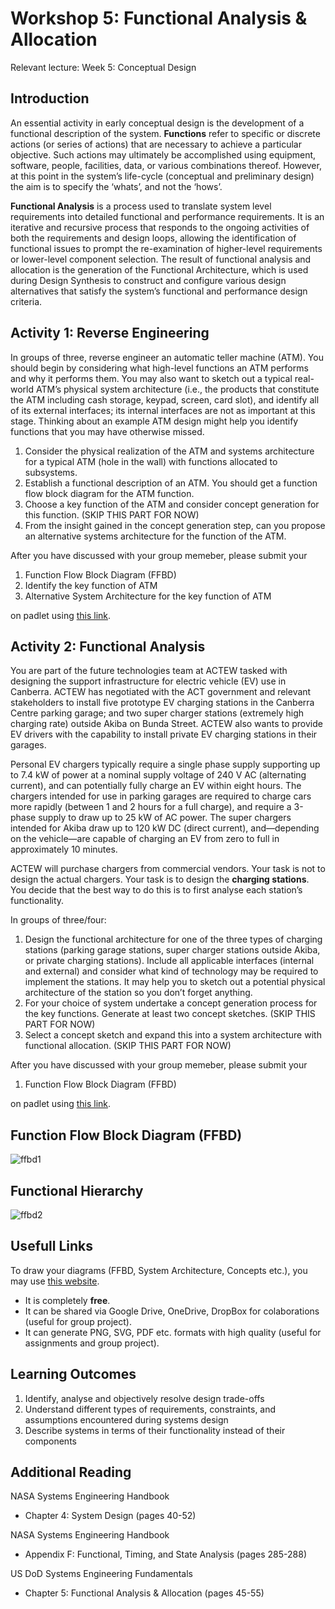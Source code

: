 # Workshop 5: Functional Analysis & Allocation 

Relevant lecture: Week 5: Conceptual Design 

## Introduction 

An essential activity in early conceptual design is the development of a functional description of the system. **Functions** refer to specific or discrete actions (or series of actions) that are necessary to achieve a particular objective. Such actions may ultimately be accomplished using equipment, software, people, facilities, data, or various combinations thereof. However, at this point in the system’s life-cycle (conceptual and preliminary design) the aim is to specify the ‘whats’, and not the ‘hows’. 

**Functional Analysis** is a process used to translate system level requirements into detailed functional and performance requirements. It is an iterative and recursive process that responds to the ongoing activities of both the requirements and design loops, allowing the identification of functional issues to prompt the re-examination of higher-level requirements or lower-level component selection. The result of functional analysis and allocation is the generation of the Functional Architecture, which is used during Design Synthesis to construct and configure various design alternatives that satisfy the system’s functional and performance design criteria.   

## Activity 1: Reverse Engineering 
In groups of three, reverse engineer an automatic teller machine (ATM). You should begin by considering what high-level functions an ATM performs and why it performs them. You may also want to sketch out a typical real-world ATM’s physical system architecture (i.e., the products that constitute the ATM including cash storage, keypad, screen, card slot), and identify all of its external interfaces; its internal interfaces are not as important at this stage. Thinking about an example ATM design might help you identify functions that you may have otherwise missed. 

 1. Consider the physical realization of the ATM and systems architecture for a typical ATM (hole in the wall) with functions allocated to subsystems.   
 2. Establish a functional description of an ATM.  You should get a function flow block diagram for the ATM function. 
 3. Choose a key function of the ATM and consider concept generation for this function. (SKIP THIS PART FOR NOW)
 4. From the insight gained in the concept generation step, can you propose an alternative systems architecture for the function of the ATM.  

After you have discussed with your group memeber, please submit your
 1. Function Flow Block Diagram (FFBD)
 2. Identify the key function of ATM
 3. Alternative System Architecture for the key function of ATM

on padlet using [this link](https://anu.padlet.org/u6554505/workshop-5-functional-analysis-allocation-domyzn1vg9yrs0m5).


## Activity 2: Functional Analysis 
You are part of the future technologies team at ACTEW tasked with designing the support infrastructure for electric vehicle (EV) use in Canberra. ACTEW has negotiated with the ACT government and relevant stakeholders to install five prototype EV charging stations in the Canberra Centre parking garage; and two super charger stations (extremely high charging rate) outside Akiba on Bunda Street. ACTEW also wants to provide EV drivers with the capability to install private EV charging stations in their garages. 

Personal EV chargers typically require a single phase supply supporting up to 7.4 kW of power at a nominal supply voltage of 240 V AC (alternating current), and can potentially fully charge an EV within eight hours. The chargers intended for use in parking garages are required to charge cars more rapidly (between 1 and 2 hours for a full charge), and require a 3-phase supply to draw up to 25 kW of AC power. The super chargers intended for Akiba draw up to 120 kW DC (direct current), and—depending on the vehicle—are capable of charging an EV from zero to full in approximately 10 minutes.  

ACTEW will purchase chargers from commercial vendors. Your task is not to design the actual chargers. Your task is to design the **charging stations**. You decide that the best way to do this is to first analyse each station’s functionality. 

In groups of three/four: 

1. Design the functional architecture for one of the three types of charging stations (parking garage stations, super charger stations outside Akiba, or private charging stations). Include all applicable interfaces (internal and external) and consider what kind of technology may be required to implement the stations. It may help you to sketch out a potential physical architecture of the station so you don’t forget anything. 
2. For your choice of system undertake a concept generation process for the key functions.  Generate at least two concept sketches. (SKIP THIS PART FOR NOW)
3. Select a concept sketch and expand this into a system architecture with functional allocation.  (SKIP THIS PART FOR NOW)


After you have discussed with your group memeber, please submit your
 1. Function Flow Block Diagram (FFBD)

on padlet using [this link](https://anu.padlet.org/u6554505/workshop-5-functional-analysis-allocation-domyzn1vg9yrs0m5).

## Function Flow Block Diagram (FFBD)

![ffbd1](https://user-images.githubusercontent.com/125527438/226911328-1f57b3fd-5323-45e9-a3bd-0dd12b20f1f0.png)

## Functional Hierarchy

![ffbd2](https://user-images.githubusercontent.com/125527438/226911455-c7af7104-3d04-403f-9172-f0ad7db56265.png)


## Usefull Links

To draw your diagrams (FFBD, System Architecture, Concepts etc.), you may use [this website](https://app.diagrams.net/).
 * It is completely **free**.
 * It can be shared via Google Drive, OneDrive, DropBox for colaborations (useful for group project).
 * It can generate PNG, SVG, PDF etc. formats with high quality (useful for assignments and group project).


## Learning Outcomes 

1. Identify, analyse and objectively resolve design trade-offs 
2. Understand different types of requirements, constraints, and assumptions encountered during systems design 
3. Describe systems in terms of their functionality instead of their components 

## Additional Reading   

NASA Systems Engineering Handbook 

  * Chapter 4: System Design (pages 40-52) 

NASA Systems Engineering Handbook 

  * Appendix F: Functional, Timing, and State Analysis (pages 285-288) 

US DoD Systems Engineering Fundamentals 

  * Chapter 5: Functional Analysis & Allocation (pages 45-55) 




